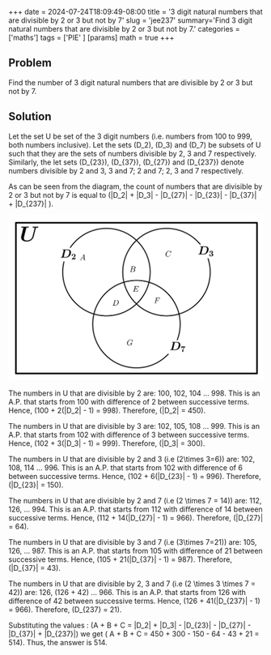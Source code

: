 +++
date = 2024-07-24T18:09:49-08:00
title = '3 digit natural numbers that are divisible by 2 or 3 but not by 7'
slug = 'jee237'
summary='Find 3 digit natural numbers that are divisible by 2 or 3 but not by 7.'
categories = ['maths']
tags = ['PIE' ]
[params]
  math = true
+++

## Problem 
Find the number of 3 digit natural numbers that are divisible by 2 or 3 but not by 7. 

## Solution

Let the set U be set of the 3 digit numbers (i.e. numbers from 100 to 999, both numbers inclusive). Let the sets \(D_2\), \(D_3\) and \(D_7\) be subsets of U such that they are the sets of numbers divisible by 2, 3 and 7 respectively. Similarly, the let sets \(D_{23}\), \(D_{37}\), \(D_{27}\) and \(D_{237}\) denote numbers divisible by 2 and 3, 3 and 7; 2 and 7; 2, 3 and 7 respectively. 

 As can be seen from the diagram, the count of numbers that are divisible by 2 or 3 but not by 7 is equal to \(|D_2| + |D_3| - |D_{27}| - |D_{23}|  - |D_{37}| + |D_{237}| \).

![Venn Diagram](images/237venndiag.png)

The numbers in U that are divisible by 2 are:
100, 102, 104 ... 998. This is an A.P. that starts from 100 with difference of 2 between successive terms. Hence, \(100 + 2(|D_2| - 1) = 998\). Therefore, \(|D_2| = 450\).

The numbers in U that are divisible by 3 are:
102, 105, 108 ... 999. This is an A.P. that starts from 102 with difference of 3 between successive terms. Hence, \(102 + 3(|D_3| - 1) = 999\). Therefore, \(|D_3| = 300\).

The numbers in U  that are divisible by 2 and 3 (i.e \(2\times 3=6\)) are: 102, 108, 114 ... 996. This is an A.P. that starts from 102 with difference of 6 between successive terms. Hence, \(102 + 6(|D_{23}| - 1) = 996\). Therefore, \(|D_{23}| = 150\).

The numbers in U   that are divisible by 2 and 7 (i.e \(2 \times 7 = 14\)) are:
112, 126, ... 994. This is an A.P. that starts from 112 with difference of 14 between successive terms. Hence, \(112 + 14(|D_{27}| - 1) = 966\). Therefore, \(|D_{27}| = 64\).

The numbers in U that are divisible by 3 and 7 (i.e \(3\times 7=21\)) are:
105, 126, ... 987. This is an A.P. that starts from 105 with difference of 21 between successive terms. Hence, \(105 + 21(|D_{37}| - 1) = 987\). Therefore, \(|D_{37}| = 43\).

The numbers in U  that are divisible by 2, 3 and 7 (i.e \(2 \times 3 \times 7 = 42\)) are:
 126, (126 + 42) ...  966. This is an A.P. that starts from 126 with difference of 42 between successive terms. Hence, \(126 + 41(|D_{237}| - 1) = 966\). Therefore, \(D_{237} = 21\).

Substituting the values : \(A + B + C = |D_2| + |D_3| - |D_{23}| - |D_{27}| - |D_{37}| + |D_{237}|\) we get \( A + B + C = 450 + 300 - 150 - 64 - 43 + 21 = 514\). Thus, the answer is 514.



